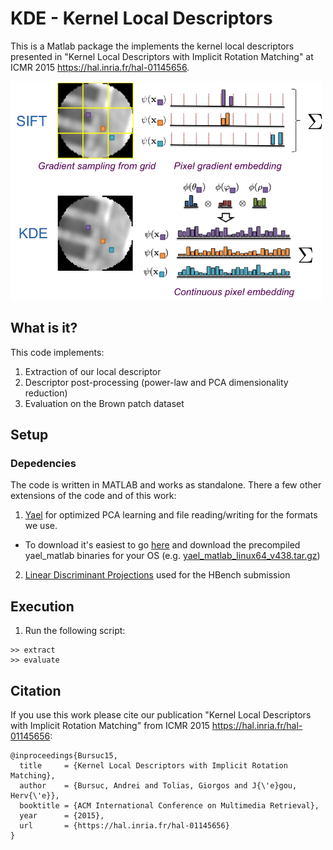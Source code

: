 # KDE - Kernel Local Descriptors

This is a Matlab package the implements the kernel local descriptors presented in "Kernel Local Descriptors with Implicit Rotation Matching" at ICMR 2015 <https://hal.inria.fr/hal-01145656>. 

<img src="imgs/kde_teaser.png" height="350"/>

## What is it?
This code implements:

1. Extraction of our local descriptor
2. Descriptor post-processing (power-law and PCA dimensionality reduction)
3. Evaluation on the Brown patch dataset


## Setup

### Depedencies 

The code is written in MATLAB and works as standalone. 
There a few other extensions of the code and of this work:

1. [Yael](http://yael.gforge.inria.fr/index.html) for optimized PCA learning and file reading/writing for the formats we use.
  - To download it's easiest to go [here]((http://yael.gforge.inria.fr/index.html)) and download the precompiled yael_matlab binaries for your OS (e.g. [yael_matlab_linux64_v438.tar.gz](https://gforge.inria.fr/frs/download.php/file/34218/yael_matlab_linux64_v438.tar.gz)) 
2. [Linear Discriminant Projections](http://cmp.felk.cvut.cz/~radenfil/projects/siamac.html) used for the HBench submission

## Execution
1) Run the following script:

```
>> extract
>> evaluate
```

## Citation

If you use this work please cite our publication  "Kernel Local Descriptors with Implicit Rotation Matching" from ICMR 2015 <https://hal.inria.fr/hal-01145656>: 

```
@inproceedings{Bursuc15,
  title     = {Kernel Local Descriptors with Implicit Rotation Matching},
  author    = {Bursuc, Andrei and Tolias, Giorgos and J{\'e}gou, Herv{\'e}},
  booktitle = {ACM International Conference on Multimedia Retrieval},
  year      = {2015},
  url       = {https://hal.inria.fr/hal-01145656}
}
```
